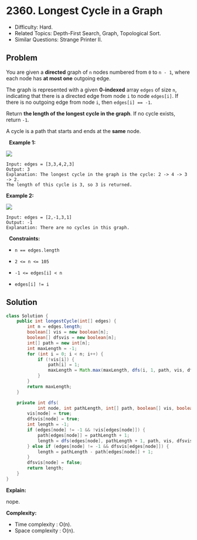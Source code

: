 # 2360. Longest Cycle in a Graph

- Difficulty: Hard.
- Related Topics: Depth-First Search, Graph, Topological Sort.
- Similar Questions: Strange Printer II.

## Problem

You are given a **directed** graph of ```n``` nodes numbered from ```0``` to ```n - 1```, where each node has **at most one** outgoing edge.

The graph is represented with a given **0-indexed** array ```edges``` of size ```n```, indicating that there is a directed edge from node ```i``` to node ```edges[i]```. If there is no outgoing edge from node ```i```, then ```edges[i] == -1```.

Return **the length of the **longest** cycle in the graph**. If no cycle exists, return ```-1```.

A cycle is a path that starts and ends at the **same** node.

 
**Example 1:**

![](https://assets.leetcode.com/uploads/2022/06/08/graph4drawio-5.png)

```
Input: edges = [3,3,4,2,3]
Output: 3
Explanation: The longest cycle in the graph is the cycle: 2 -> 4 -> 3 -> 2.
The length of this cycle is 3, so 3 is returned.
```

**Example 2:**

![](https://assets.leetcode.com/uploads/2022/06/07/graph4drawio-1.png)

```
Input: edges = [2,-1,3,1]
Output: -1
Explanation: There are no cycles in this graph.
```

 
**Constraints:**


	
- ```n == edges.length```
	
- ```2 <= n <= 105```
	
- ```-1 <= edges[i] < n```
	
- ```edges[i] != i```



## Solution

```java
class Solution {
    public int longestCycle(int[] edges) {
        int n = edges.length;
        boolean[] vis = new boolean[n];
        boolean[] dfsvis = new boolean[n];
        int[] path = new int[n];
        int maxLength = -1;
        for (int i = 0; i < n; i++) {
            if (!vis[i]) {
                path[i] = 1;
                maxLength = Math.max(maxLength, dfs(i, 1, path, vis, dfsvis, edges));
            }
        }
        return maxLength;
    }

    private int dfs(
            int node, int pathLength, int[] path, boolean[] vis, boolean[] dfsvis, int[] edges) {
        vis[node] = true;
        dfsvis[node] = true;
        int length = -1;
        if (edges[node] != -1 && !vis[edges[node]]) {
            path[edges[node]] = pathLength + 1;
            length = dfs(edges[node], pathLength + 1, path, vis, dfsvis, edges);
        } else if (edges[node] != -1 && dfsvis[edges[node]]) {
            length = pathLength - path[edges[node]] + 1;
        }
        dfsvis[node] = false;
        return length;
    }
}
```

**Explain:**

nope.

**Complexity:**

* Time complexity : O(n).
* Space complexity : O(n).
